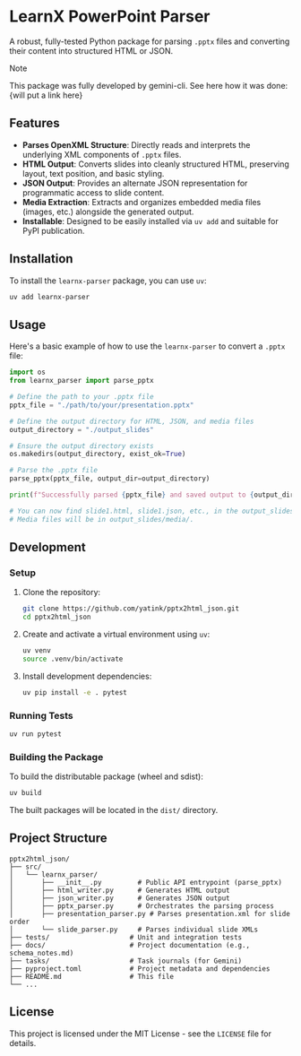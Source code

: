# LearnX PowerPoint Parser

A robust, fully-tested Python package for parsing `.pptx` files and converting their content into structured HTML or JSON.

>[!NOTE]
>This package was fully developed by gemini-cli. See here how it was done: {will put a link here}

## Features

-   **Parses OpenXML Structure**: Directly reads and interprets the underlying XML components of `.pptx` files.
-   **HTML Output**: Converts slides into cleanly structured HTML, preserving layout, text position, and basic styling.
-   **JSON Output**: Provides an alternate JSON representation for programmatic access to slide content.
-   **Media Extraction**: Extracts and organizes embedded media files (images, etc.) alongside the generated output.
-   **Installable**: Designed to be easily installed via `uv add` and suitable for PyPI publication.

## Installation

To install the `learnx-parser` package, you can use `uv`:

```bash
uv add learnx-parser
```

## Usage

Here's a basic example of how to use the `learnx-parser` to convert a `.pptx` file:

```python
import os
from learnx_parser import parse_pptx

# Define the path to your .pptx file
pptx_file = "./path/to/your/presentation.pptx"

# Define the output directory for HTML, JSON, and media files
output_directory = "./output_slides"

# Ensure the output directory exists
os.makedirs(output_directory, exist_ok=True)

# Parse the .pptx file
parse_pptx(pptx_file, output_dir=output_directory)

print(f"Successfully parsed {pptx_file} and saved output to {output_directory}")

# You can now find slide1.html, slide1.json, etc., in the output_slides directory.
# Media files will be in output_slides/media/.
```

## Development

### Setup

1.  Clone the repository:
    ```bash
    git clone https://github.com/yatink/pptx2html_json.git
    cd pptx2html_json
    ```
2.  Create and activate a virtual environment using `uv`:
    ```bash
    uv venv
    source .venv/bin/activate
    ```
3.  Install development dependencies:
    ```bash
    uv pip install -e . pytest
    ```

### Running Tests

```bash
uv run pytest
```

### Building the Package

To build the distributable package (wheel and sdist):

```bash
uv build
```

The built packages will be located in the `dist/` directory.

## Project Structure

```
pptx2html_json/
├── src/
│   └── learnx_parser/
│       ├── __init__.py         # Public API entrypoint (parse_pptx)
│       ├── html_writer.py      # Generates HTML output
│       ├── json_writer.py      # Generates JSON output
│       ├── pptx_parser.py      # Orchestrates the parsing process
│       ├── presentation_parser.py # Parses presentation.xml for slide order
│       └── slide_parser.py     # Parses individual slide XMLs
├── tests/                    # Unit and integration tests
├── docs/                     # Project documentation (e.g., schema_notes.md)
├── tasks/                    # Task journals (for Gemini)
├── pyproject.toml            # Project metadata and dependencies
├── README.md                 # This file
└── ...
```

## License

This project is licensed under the MIT License - see the `LICENSE` file for details.
